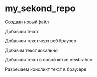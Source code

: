 ﻿# my_sekond_repo
Создали новый файл

Добавили текст

Добавили текст черз веб браузер

Добавим текст локально

Добавили текст в новой ветке newbrahcn

Разрешаем конфликт текст в браузере
